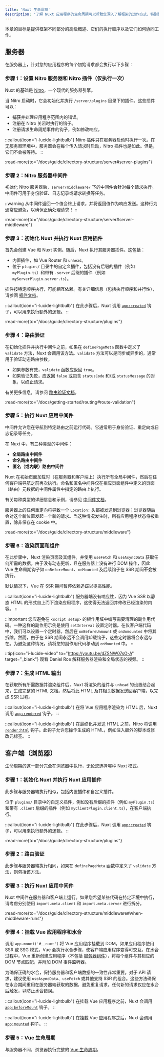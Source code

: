 ```yaml
---
title: 'Nuxt 生命周期'
description: "了解 Nuxt 应用程序的生命周期可以帮助您深入了解框架的运作方式，特别是针对服务器端和客户端渲染。"
---
```


本章的目标是提供框架不同部分的高级概述、它们的执行顺序以及它们如何协同工作。

## 服务器

在服务器上，针对您的应用程序的每个初始请求都会执行以下步骤：

### 步骤 1：设置 Nitro 服务器和 Nitro 插件（仅执行一次）

Nuxt 的基础是 [Nitro](https://nitro.zhcndoc.com/)，一个现代的服务器引擎。

当 Nitro 启动时，它会初始化并执行 `/server/plugins` 目录下的插件。这些插件可以：
- 捕获并处理应用程序范围内的错误。
- 注册在 Nitro 关闭时执行的钩子。
- 注册请求生命周期事件的钩子，例如修改响应。

::callout{icon="i-lucide-lightbulb"}
Nitro 插件只在服务器启动时执行一次。在无服务器环境中，服务器会在每个传入请求时启动，Nitro 插件也是如此。但是，它们不会被等待。
::

:read-more{to="/docs/guide/directory-structure/server#server-plugins"}

### 步骤 2：Nitro 服务器中间件

初始化 Nitro 服务器后，`server/middleware/` 下的中间件会针对每个请求执行。中间件可用于身份验证、日志记录或请求转换等任务。

::warning
从中间件返回一个值会终止请求，并将返回值作为响应发送。这种行为通常应避免，以确保正确处理请求！
::

:read-more{to="/docs/guide/directory-structure/server#server-middleware"}

### 步骤 3：初始化 Nuxt 并执行 Nuxt 应用插件

首先会创建 Vue 和 Nuxt 实例。随后，Nuxt 执行其服务器插件。这包括：
- 内置插件，如 Vue Router 和 `unhead`。
- 位于 `plugins/` 目录中的自定义插件，包括没有后缀的插件（例如 `myPlugin.ts`）和带有 `.server` 后缀的插件（例如 `myServerPlugin.server.ts`）。

插件按特定顺序执行，可能相互依赖。有关详细信息（包括执行顺序和并行性），请参阅 [插件文档](/docs/guide/directory-structure/plugins)。

::callout{icon="i-lucide-lightbulb"}
在此步骤后，Nuxt 调用 [`app:created`](/docs/api/advanced/hooks#app-hooks-runtime) 钩子，可以用来执行额外的逻辑。
::

:read-more{to="/docs/guide/directory-structure/plugins"}

### 步骤 4：路由验证

在初始化插件并执行中间件之前，如果在 `definePageMeta` 函数中定义了 `validate` 方法，Nuxt 会调用该方法。`validate` 方法可以是同步或异步的，通常用于验证动态路由参数。

- 如果参数有效，`validate` 函数应返回 `true`。
- 如果验证失败，应返回 `false` 或包含 `statusCode` 和/或 `statusMessage` 的对象，以终止请求。

有关更多信息，请参阅 [路由验证文档](/docs/getting-started/routing#route-validation)。

:read-more{to="/docs/getting-started/routing#route-validation"}

### 步骤 5：执行 Nuxt 应用中间件

中间件允许您在导航到特定路由之前运行代码。它通常用于身份验证、重定向或日志记录等任务。

在 Nuxt 中，有三种类型的中间件：
- **全局路由中间件**
- **命名路由中间件**
- **匿名（或内联）路由中间件**

Nuxt 在初始页面加载时（在服务器和客户端上）执行所有全局中间件，然后在任何客户端导航之前再次执行。命名和匿名中间件仅在相应页面组件中定义的页面（路由）元数据的中间件属性中指定的路由上执行。

有关每种类型的详细信息和示例，请参见 [中间件文档](/docs/guide/directory-structure/middleware)。

服务器上的任何重定向将导致一个 `Location:` 头部被发送到浏览器；浏览器随后会对这个新位置发起一个新的请求。当这种情况发生时，所有应用程序状态将被重置，除非保存在 cookie 中。

:read-more{to="/docs/guide/directory-structure/middleware"}

### 步骤 6：渲染页面和组件

在此步骤中，Nuxt 渲染页面及其组件，并使用 `useFetch` 和 `useAsyncData` 获取任何所需的数据。由于没有动态更新，且在服务器上没有进行 DOM 操作，因此 Vue 生命周期钩子如 `onBeforeMount`、`onMounted` 及后续钩子在 SSR 期间**不会**被执行。

默认情况下，Vue 在 SSR 期间暂停依赖追踪以提高性能。

::callout{icon="i-lucide-lightbulb"}
服务器端没有响应性，因为 Vue SSR 以静态 HTML 的形式自上而下渲染应用程序，这使得无法返回并修改已经渲染的内容。
::

::important
您应避免在 `<script setup>` 的根作用域中编写需要清理的副作用代码。一种这样的副作用示例是使用 `setInterval` 设置定时器。在仅客户端代码中，我们可以设置一个定时器，然后在 `onBeforeUnmount` 或 `onUnmounted` 中将其拆除。然而，由于在 SSR 期间永远不会调用卸载钩子，这些定时器将会永远存在。为避免这种情况，请将您的副作用代码移动到 `onMounted` 中。
::

::tip{icon="i-lucide-video" to="https://youtu.be/dZSNW07sO-A" target="_blank"}
观看 Daniel Roe 解释服务器渲染和全局状态的视频。
::

### 步骤 7：生成 HTML 输出

在获取所有所需数据并渲染组件后，Nuxt 将渲染的组件与 `unhead` 的设置结合起来，生成完整的 HTML 文档。然后将此 HTML 及其相关数据发送回客户端，以完成 SSR 过程。

::callout{icon="i-lucide-lightbulb"}
在将 Vue 应用程序渲染为 HTML 后，Nuxt 调用 [`app:rendered`](/docs/api/advanced/hooks#app-hooks-runtime) 钩子。
::

::callout{icon="i-lucide-lightbulb"}
在最终化并发送 HTML 之前，Nitro 将调用 [`render:html`](/docs/api/advanced/hooks#nitro-app-hooks-runtime-server-side) 钩子。此钩子允许您操作生成的 HTML，例如注入额外的脚本或修改元标签。
::

## 客户端（浏览器）

生命周期的这一部分完全在浏览器中执行，无论您选择哪种 Nuxt 模式。

### 步骤 1：初始化 Nuxt 并执行 Nuxt 应用插件

此步骤与服务器端执行相似，包括内置插件和自定义插件。

位于 `plugins/` 目录中的自定义插件，例如没有后缀的插件（例如 `myPlugin.ts`）和带有 `.client` 后缀的插件（例如 `myClientPlugin.client.ts`），在客户端执行。

::callout{icon="i-lucide-lightbulb"}
在此步骤后，Nuxt 调用 [`app:created`](/docs/api/advanced/hooks#app-hooks-runtime) 钩子，可以用来执行额外的逻辑。
::

:read-more{to="/docs/guide/directory-structure/plugins"}

### 步骤 2：路由验证

此步骤与服务器端执行相同，如果在 `definePageMeta` 函数中定义了 `validate` 方法，则包括该方法。

### 步骤 3：执行 Nuxt 应用中间件

Nuxt 中间件在服务器和客户端上运行。如果您希望某些代码在特定环境中执行，请考虑分别使用 `import.meta.client` 和 `import.meta.server` 进行拆分。

:read-more{to="/docs/guide/directory-structure/middleware#when-middleware-runs"}

### 步骤 4：挂载 Vue 应用程序和水合

调用 `app.mount('#__nuxt')` 将 Vue 应用程序挂载到 DOM。如果应用程序使用 SSR 或 SSG 模式，Vue 会执行水合步骤，使客户端应用程序变得可交互。在水合过程中，Vue 重新创建应用程序（不包括 [服务器组件](/docs/guide/directory-structure/components#server-components)），将每个组件与其相应的 DOM 节点匹配，并附加 DOM 事件监听器。

为确保正确的水合，保持服务器和客户端数据的一致性非常重要。对于 API 请求，建议使用 `useAsyncData`、`useFetch` 或其他支持 SSR 的组合。这些方法确保在水合期间重用在服务器端获取的数据，避免重复请求。任何新的请求仅应在水合后触发，以防止水合错误。

::callout{icon="i-lucide-lightbulb"}
在挂载 Vue 应用程序之前，Nuxt 会调用 [`app:beforeMount`](/docs/api/advanced/hooks#app-hooks-runtime) 钩子。
::

::callout{icon="i-lucide-lightbulb"}
在挂载 Vue 应用程序之后，Nuxt 会调用 [`app:mounted`](/docs/api/advanced/hooks#app-hooks-runtime) 钩子。
::

### 步骤 5：Vue 生命周期

与服务器不同，浏览器执行完整的 [Vue 生命周期](https://vue.zhcndoc.com/guide/essentials/lifecycle)。
